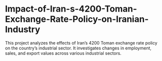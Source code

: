 # Impact-of-Iran-s-4200-Toman-Exchange-Rate-Policy-on-Iranian-Industry
This project analyzes the effects of Iran’s 4200 Toman exchange rate policy on the country’s industrial sector. It investigates changes in employment, sales, and export values across various industrial sectors.
